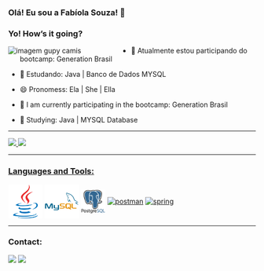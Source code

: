 ### Olá! Eu sou a Fabíola Souza! 👋
### Yo! How’s it going? 

<img src="https://media.giphy.com/media/BferOKonYOspm28AiB/giphy.gif" align="left" alt="imagem gupy camis" width="250"/>

- 🔭 Atualmente estou participando do bootcamp: Generation Brasil
- 🌱 Estudando: Java | Banco de Dados MYSQL
- 😄 Pronomess: Ela | She | Ella

- 🔭 I am currently participating in the bootcamp: Generation Brasil
- 🌱 Studying: Java | MYSQL Database

<hr>

<div>
<a href="https://github.com/fabiolasoufer">
<img height="130cm" src="https://github-readme-stats.vercel.app/api?username=fabiolasoufer&theme=omni&show_icons=true"/>

<img height="130cm" src="https://github-readme-stats.vercel.app/api/top-langs/?username=fabiolasoufer&layout=compact&langs_count=16&theme=omni"/>
</div>
  
<hr>
  
</div>
<h3 align="left">Languages and Tools:</h3>
<div style="display: inline_block; padding-right:100">
<a href="https://www.java.com" target="_blank" title="Java"><img align="center" src="https://raw.githubusercontent.com/devicons/devicon/master/icons/java/java-original.svg" alt="java" width="70" height="70"/></a> 
<a href="https://www.mysql.com/" target="_blank" title="MySQL"><img align="center" src="https://raw.githubusercontent.com/devicons/devicon/master/icons/mysql/mysql-original-wordmark.svg" alt="mysql" width="70" height="70"/></a>
<a href="https://www.postgresql.org" target="_blank" title="PostgreSQL"><img align="center" src="https://raw.githubusercontent.com/devicons/devicon/master/icons/postgresql/postgresql-original-wordmark.svg" alt="postgresql" width="50" height="50"/></a>
<a href="https://postman.com" target="_blank" title="PostMan"><img align="center" src="https://www.vectorlogo.zone/logos/getpostman/getpostman-icon.svg" alt="postman" width=width="50" height="50"/></a> 
<a href="https://spring.io/" target="_blank" title="SpringBoot"><img align="center" src="https://www.vectorlogo.zone/logos/springio/springio-icon.svg" alt="spring" width="50" height="50"/></a>
</div>

<hr>

<div>
<h3 align="left">Contact:</h3>
<a href="https://www.linkedin.com/in/fabiolasoufer/" target="_blank"><img src="https://img.shields.io/badge/-LinkedIn-%230077B5?style=for-the-badge&logo=linkedin&logoColor=white" target="_blank"></a>
<a href = "mailto:fabiolasoufer@gmail.com"><img src="https://img.shields.io/badge/-Gmail-%23333?style=for-the-badge&logo=gmail&logoColor=white" target="_blank"></a>
</div>
